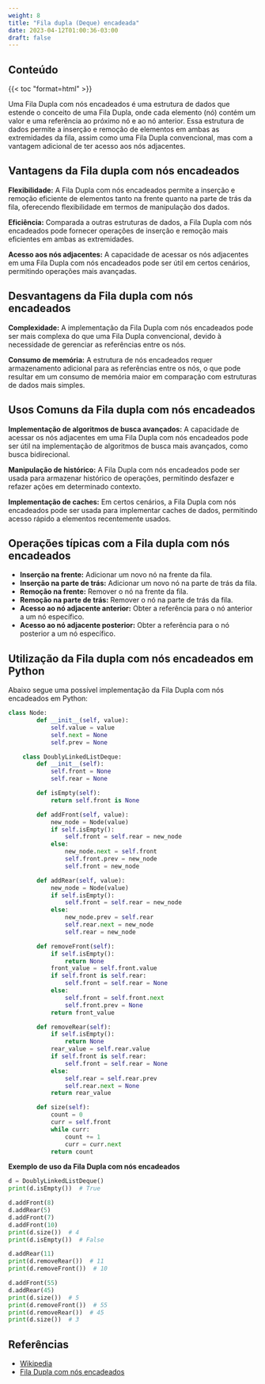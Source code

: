 ```yaml
---
weight: 8
title: "Fila dupla (Deque) encadeada"
date: 2023-04-12T01:00:36-03:00
draft: false
---
```


<!--    Documentação - Fila
Grupo:      Hugo Leonardo Viana
            Jairo Pedro Santana
            Mateus Borges e Guimarães
            Willy Brener Alves Oliveira-->

<h2> Conteúdo </h2>
{{< toc "format=html" >}} 

Uma Fila Dupla com nós encadeados é uma estrutura de dados que estende o conceito de uma Fila Dupla, onde cada elemento (nó) contém um valor e uma referência ao próximo nó e ao nó anterior. Essa estrutura de dados permite a inserção e remoção de elementos em ambas as extremidades da fila, assim como uma Fila Dupla convencional, mas com a vantagem adicional de ter acesso aos nós adjacentes.

## Vantagens da Fila dupla com nós encadeados

**Flexibilidade:** A Fila Dupla com nós encadeados permite a inserção e remoção eficiente de elementos tanto na frente quanto na parte de trás da fila, oferecendo flexibilidade em termos de manipulação dos dados.

**Eficiência:** Comparada a outras estruturas de dados, a Fila Dupla com nós encadeados pode fornecer operações de inserção e remoção mais eficientes em ambas as extremidades.

**Acesso aos nós adjacentes:** A capacidade de acessar os nós adjacentes em uma Fila Dupla com nós encadeados pode ser útil em certos cenários, permitindo operações mais avançadas.

## Desvantagens da Fila dupla com nós encadeados

**Complexidade:** A implementação da Fila Dupla com nós encadeados pode ser mais complexa do que uma Fila Dupla convencional, devido à necessidade de gerenciar as referências entre os nós.

**Consumo de memória:** A estrutura de nós encadeados requer armazenamento adicional para as referências entre os nós, o que pode resultar em um consumo de memória maior em comparação com estruturas de dados mais simples.

## Usos Comuns da Fila dupla com nós encadeados

**Implementação de algoritmos de busca avançados:** A capacidade de acessar os nós adjacentes em uma Fila Dupla com nós encadeados pode ser útil na implementação de algoritmos de busca mais avançados, como busca bidirecional.

**Manipulação de histórico:** A Fila Dupla com nós encadeados pode ser usada para armazenar histórico de operações, permitindo desfazer e refazer ações em determinado contexto.

**Implementação de caches:** Em certos cenários, a Fila Dupla com nós encadeados pode ser usada para implementar caches de dados, permitindo acesso rápido a elementos recentemente usados.

## Operações típicas com a Fila dupla com nós encadeados

- **Inserção na frente:** Adicionar um novo nó na frente da fila.
- **Inserção na parte de trás:** Adicionar um novo nó na parte de trás da fila.
- **Remoção na frente:** Remover o nó na frente da fila.
- **Remoção na parte de trás:** Remover o nó na parte de trás da fila.
- **Acesso ao nó adjacente anterior:** Obter a referência para o nó anterior a um nó específico.
- **Acesso ao nó adjacente posterior:** Obter a referência para o nó posterior a um nó específico.

## Utilização da Fila dupla com nós encadeados  em Python

Abaixo segue uma possível implementação da Fila Dupla com nós encadeados em Python:

```Python
class Node:
        def __init__(self, value):
            self.value = value
            self.next = None
            self.prev = None

    class DoublyLinkedListDeque:
        def __init__(self):
            self.front = None
            self.rear = None

        def isEmpty(self):
            return self.front is None

        def addFront(self, value):
            new_node = Node(value)
            if self.isEmpty():
                self.front = self.rear = new_node
            else:
                new_node.next = self.front
                self.front.prev = new_node
                self.front = new_node

        def addRear(self, value):
            new_node = Node(value)
            if self.isEmpty():
                self.front = self.rear = new_node
            else:
                new_node.prev = self.rear
                self.rear.next = new_node
                self.rear = new_node

        def removeFront(self):
            if self.isEmpty():
                return None
            front_value = self.front.value
            if self.front is self.rear:
                self.front = self.rear = None
            else:
                self.front = self.front.next
                self.front.prev = None
            return front_value

        def removeRear(self):
            if self.isEmpty():
                return None
            rear_value = self.rear.value
            if self.front is self.rear:
                self.front = self.rear = None
            else:
                self.rear = self.rear.prev
                self.rear.next = None
            return rear_value

        def size(self):
            count = 0
            curr = self.front
            while curr:
                count += 1
                curr = curr.next
            return count
```

**Exemplo de uso da Fila Dupla com nós encadeados**
```python
d = DoublyLinkedListDeque()
print(d.isEmpty())  # True

d.addFront(8)
d.addRear(5)
d.addFront(7)
d.addFront(10)
print(d.size())  # 4
print(d.isEmpty())  # False

d.addRear(11)
print(d.removeRear())  # 11
print(d.removeFront())  # 10

d.addFront(55)
d.addRear(45)
print(d.size())  # 5
print(d.removeFront())  # 55
print(d.removeRear())  # 45
print(d.size())  # 3
```

    



## Referências

- <a href="https://en.wikipedia.org/wiki/Double-ended_queue" target="_blank">Wikipedia</a>
- <a href="https://www.geeksforgeeks.org/implementation-deque-using-doubly-linked-list/" target="_blank">Fila Dupla com nós encadeados </a>


